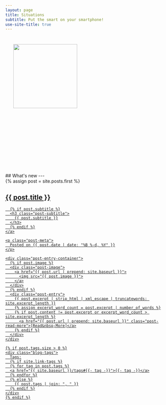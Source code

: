 ```yaml
---
layout: page
title: Situations
subtitle: Put the smart on your smartphone!
use-site-title: true
---
```


<div class="text-center" style="padding:25px">
  <img style="height:200px;width:200px;" src="{{ site.baseurl }}/assets/img/situations-innershadow.png" />
</div>

<div class="text-center" style="padding:50px">
  <a href="https://play.google.com/store/apps/details?id=com.pastillilabs.situations2" target="_blank" style="display:inline-block;">
    <div style="height:60px;width:202px;background-image:url(&quot;assets/img/en-play-badge.png&quot;);background-repeat:no-repeat;background-size:100% 100%"></div>
  </a>
</div>

<br/>
## What's new
---

<div class="posts-list">
  {% assign post = site.posts.first %}
  <article class="post-preview">
    <a href="{{ post.url | prepend: site.baseurl }}">
	  <h2 class="post-title">{{ post.title }}</h2>

	  {% if post.subtitle %}
	  <h3 class="post-subtitle">
	    {{ post.subtitle }}
	  </h3>
	  {% endif %}
    </a>

    <p class="post-meta">
      Posted on {{ post.date | date: "%B %-d, %Y" }}
    </p>

    <div class="post-entry-container">
      {% if post.image %}
      <div class="post-image">
        <a href="{{ post.url | prepend: site.baseurl }}">
          <img src="{{ post.image }}">
        </a>
      </div>
      {% endif %}
      <div class="post-entry">
        {{ post.excerpt | strip_html | xml_escape | truncatewords: site.excerpt_length }}
        {% assign excerpt_word_count = post.excerpt | number_of_words %}
        {% if post.content != post.excerpt or excerpt_word_count > site.excerpt_length %}
          <a href="{{ post.url | prepend: site.baseurl }}" class="post-read-more">[Read&nbsp;More]</a>
        {% endif %}
      </div>
    </div>

    {% if post.tags.size > 0 %}
    <div class="blog-tags">
      Tags:
      {% if site.link-tags %}
      {% for tag in post.tags %}
      <a href="{{ site.baseurl }}/tags#{{- tag -}}">{{- tag -}}</a>
      {% endfor %}
      {% else %}
        {{ post.tags | join: ", " }}
      {% endif %}
    </div>
    {% endif %}

   </article>
</div>

